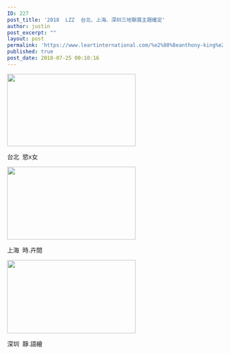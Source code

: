 ```yaml
---
ID: 227
post_title: '2018  LZZ  台北、上海、深圳三地聯展主題確定'
author: justin
post_excerpt: ""
layout: post
permalink: 'https://www.leartinternational.com/%e2%80%8eanthony-king%e2%80%8e-%e5%bf%83%e5%be%97/'
published: true
post_date: 2018-07-25 00:10:16
---
```

<img class="alignnone size-medium wp-image-694" src="https://www.leartinternational.com/wordpress/wp-content/uploads/2018/07/玉女2-300x169.jpg" alt="" width="300" height="169" />

台北  慾x女

<img class="alignnone size-medium wp-image-693" src="https://www.leartinternational.com/wordpress/wp-content/uploads/2018/07/卉間2-300x170.jpg" alt="" width="300" height="170" />

上海  時.卉間

<img class="alignnone size-medium wp-image-692" src="https://www.leartinternational.com/wordpress/wp-content/uploads/2018/07/創墨點睛2-300x171.jpg" alt="" width="300" height="171" />

深圳  靜.語繪